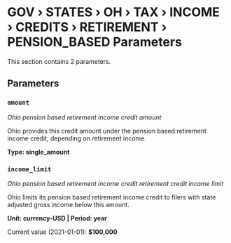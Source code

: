 # GOV › STATES › OH › TAX › INCOME › CREDITS › RETIREMENT › PENSION_BASED Parameters

This section contains 2 parameters.

## Parameters

### `amount`
*Ohio pension based retirement income credit amount*

Ohio provides this credit amount under the pension based retirement income credit, depending on retirement income.

**Type: single_amount**


### `income_limit`
*Ohio pension based retirement income credit retirement credit income limit*

Ohio limits its pension based retirement income credit to filers with state adjusted gross income below this amount.

**Unit: currency-USD | Period: year**

Current value (2021-01-01): **$100,000**

